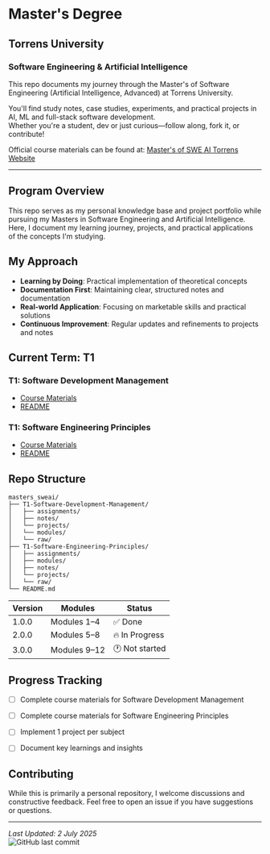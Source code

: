 
# Master's Degree
## Torrens University
### Software Engineering & Artificial Intelligence

This repo documents my journey through the Master's of Software Engineering (Artificial Intelligence, Advanced) at Torrens University.

You'll find study notes, case studies, experiments, and practical projects in AI, ML and full-stack software development.  
Whether you're a student, dev or just curious—follow along, fork it, or contribute!

Official course materials can be found at: [Master's of SWE AI Torrens Website](https://www.torrens.edu.au/courses/technology/master-of-software-engineering-artificial-intelligence-advanced)

---

## Program Overview
This repo serves as my personal knowledge base and project portfolio while pursuing my Masters in Software Engineering and Artificial Intelligence. Here, I document my learning journey, projects, and practical applications of the concepts I'm studying.

## My Approach
- **Learning by Doing**: Practical implementation of theoretical concepts
- **Documentation First**: Maintaining clear, structured notes and documentation
- **Real-world Application**: Focusing on marketable skills and practical solutions
- **Continuous Improvement**: Regular updates and refinements to projects and notes

## Current Term: T1
### T1: Software Development Management
- [Course Materials](./T1-Software-Development-Management/)
- [README](./T1-Software-Development-Management/README.md)

### T1: Software Engineering Principles
- [Course Materials](./T1-Software-Engineering-Principles/)
- [README](./T1-Software-Engineering-Principles/README.md)

## Repo Structure

```
masters_sweai/
├── T1-Software-Development-Management/
│   ├── assignments/
│   ├── notes/
│   └── projects/
│   └── modules/
│   └── raw/
├── T1-Software-Engineering-Principles/
│   ├── assignments/
│   ├── modules/
│   ├── notes/
│   └── projects/
│   └── raw/
└── README.md
```

| Version | Modules            | Status         |
|---------|---------------------|----------------|
| 1.0.0   | Modules 1–4         | ✅ Done        |
| 2.0.0   | Modules 5–8         | 🔥 In Progress |
| 3.0.0   | Modules 9–12        | 🕐 Not started |

## Progress Tracking

- [ ] Complete course materials for Software Development Management
- [ ] Complete course materials for Software Engineering Principles
- [ ] Implement 1 project per subject
- [ ] Document key learnings and insights


## Contributing
While this is primarily a personal repository, I welcome discussions and constructive feedback. Feel free to open an issue if you have suggestions or questions.

---

*Last Updated: 2 July 2025*  
![GitHub last commit](https://img.shields.io/github/last-commit/lfariabr/masters-swe-ai?style=flat-square)